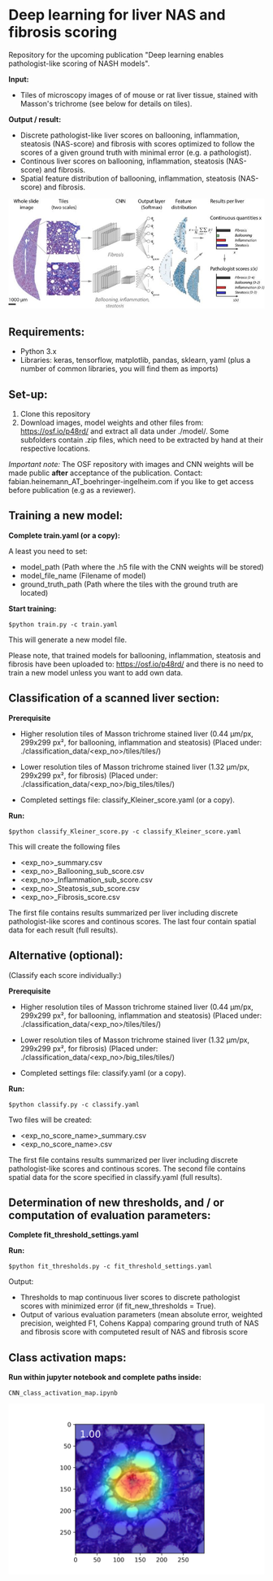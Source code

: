 # Deep learning for liver NAS and fibrosis scoring

Repository for the upcoming publication "Deep learning enables pathologist-like scoring of NASH models".

**Input:**
- Tiles of microscopy images of of mouse or rat liver tissue, stained with Masson's trichrome (see below for details on tiles).

**Output / result:**
- Discrete pathologist-like liver scores on ballooning, inflammation, steatosis (NAS-score) and fibrosis with scores optimized to follow the scores of a given ground truth with minimal error (e.g. a pathologist).
- Continous liver scores on ballooning, inflammation, steatosis (NAS-score) and fibrosis.
- Spatial feature distribution of ballooning, inflammation, steatosis (NAS-score) and fibrosis.

![alt text](https://github.com/FabianHeinemann/Deep_learning_for_liver_NAS_and_fibrosis_scoring/blob/master/image/Fig1_for_GIT.png)

## Requirements:

- Python 3.x
- Libraries: keras, tensorflow, matplotlib, pandas, sklearn, yaml (plus a number of common libraries, you will find them as imports)

## Set-up:

1. Clone this repository
2. Download images, model weights and other files from: https://osf.io/p48rd/ and extract all data under ./model/. Some subfolders contain .zip files, which need to be extracted by hand at their respective locations.

*Important note:* The OSF repository with images and CNN weights will be made public <b>after</b> acceptance of the publication. Contact: fabian.heinemann_AT_boehringer-ingelheim.com if you like to get access before publication (e.g as a reviewer).

## Training a new model:

**Complete train.yaml (or a copy):** 

A least you need to set:
* model_path (Path where the .h5 file with the CNN weights will be stored)
* model_file_name (Filename of model)
* ground_truth_path (Path where the tiles with the ground truth are located)

**Start training:**
``` 
$python train.py -c train.yaml
```
This will generate a new model file.

Please note, that trained models for ballooning, inflammation, steatosis and fibrosis have been uploaded to: https://osf.io/p48rd/ and there is no need to train a new model unless you want to add own data.
 
## Classification of a scanned liver section:

**Prerequisite**

* Higher resolution tiles of Masson trichrome stained liver (0.44 µm/px, 299x299 px², for ballooning, inflammation and steatosis)
(Placed under: ./classification_data/<exp_no>/tiles/tiles/)

* Lower resolution tiles of Masson trichrome stained liver (1.32 µm/px, 299x299 px², for fibrosis)
(Placed under: ./classification_data/<exp_no>/big_tiles/tiles/)

* Completed settings file: classify_Kleiner_score.yaml (or a copy).

**Run:**
``` 
$python classify_Kleiner_score.py -c classify_Kleiner_score.yaml
```
This will create the following files

* <exp_no>_summary.csv
* <exp_no>_Ballooning_sub_score.csv
* <exp_no>_Inflammation_sub_score.csv
* <exp_no>_Steatosis_sub_score.csv
* <exp_no>_Fibrosis_score.csv

The first file contains results summarized per liver including discrete pathologist-like scores and continous scores. The last four contain spatial data for each result (full results).

## Alternative (optional): 
(Classify each score individually:)

**Prerequisite**

* Higher resolution tiles of Masson trichrome stained liver (0.44 µm/px, 299x299 px², for ballooning, inflammation and steatosis)
(Placed under: ./classification_data/<exp_no>/tiles/tiles/)

* Lower resolution tiles of Masson trichrome stained liver (1.32 µm/px, 299x299 px², for fibrosis)
(Placed under: ./classification_data/<exp_no>/big_tiles/tiles/)

* Completed settings file: classify.yaml (or a copy).

**Run:**
``` 
$python classify.py -c classify.yaml
```
Two files will be created:
* <exp_no_score_name>_summary.csv
* <exp_no_score_name>.csv

The first file contains results summarized per liver including discrete pathologist-like scores and continous scores. The second file contains spatial data for the score specified in classify.yaml (full results).

## Determination of new thresholds, and / or computation of evaluation parameters:

**Complete fit_threshold_settings.yaml**

**Run:**
``` 
$python fit_thresholds.py -c fit_threshold_settings.yaml
```
Output: 

* Thresholds to map continuous liver scores to discrete pathologist scores with minimized error (if fit_new_thresholds = True).
* Output of various evaluation parameters (mean absolute error, weighted precision, weighted F1, Cohens Kappa) comparing ground truth of NAS and fibrosis score with computeted result of NAS and fibrosis score

## Class activation maps:

**Run within jupyter notebook and complete paths inside:**
```
CNN_class_activation_map.ipynb
```
![alt text](https://github.com/FabianHeinemann/Deep_learning_for_liver_NAS_and_fibrosis_scoring/blob/master/class_activation_map_images/test/16_224_606_47_24_cam.png)
